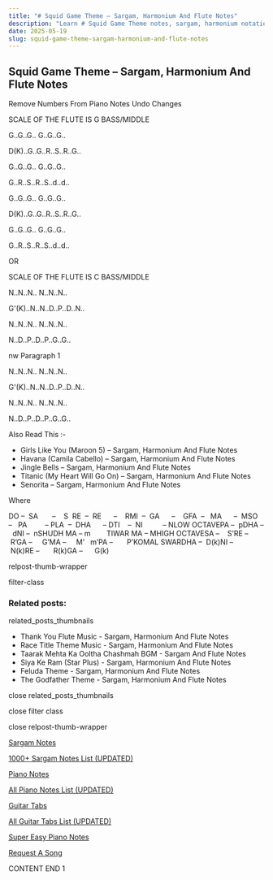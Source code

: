 ```yaml
---
title: "# Squid Game Theme – Sargam, Harmonium And Flute Notes"
description: "Learn # Squid Game Theme notes, sargam, harmonium notations and flute notes. Easy step-by-step tutorial for beginners."
date: 2025-05-19
slug: squid-game-theme-sargam-harmonium-and-flute-notes
---
```


## Squid Game Theme – Sargam, Harmonium And Flute Notes

Remove Numbers From Piano Notes
Undo Changes

SCALE OF THE FLUTE IS G BASS/MIDDLE

G..G..G.. G..G..G..

D(K)..G..G..R..S..R..G..

G..G..G.. G..G..G..

G..R..S..R..S..d..d..



G..G..G.. G..G..G..

D(K)..G..G..R..S..R..G..

G..G..G.. G..G..G..

G..R..S..R..S..d..d..



OR



SCALE OF THE FLUTE IS C BASS/MIDDLE

N..N..N.. N..N..N..

G'(K)..N..N..D..P..D..N..

N..N..N.. N..N..N..

N..D..P..D..P..G..G..

nw Paragraph 1



N..N..N.. N..N..N..

G'(K)..N..N..D..P..D..N..

N..N..N.. N..N..N..

N..D..P..D..P..G..G..



Also Read This :-

* Girls Like You (Maroon 5) – Sargam, Harmonium And Flute Notes
* Havana (Camila Cabello) – Sargam, Harmonium And Flute Notes
* Jingle Bells – Sargam, Harmonium And Flute Notes
* Titanic (My Heart Will Go On) – Sargam, Harmonium And Flute Notes
* Senorita – Sargam, Harmonium And Flute Notes

Where

DO –  SA       –    S  RE  –  RE      –    RMI  –  GA      –    GFA  –   MA      –  MSO  –   PA         – PLA  –  DHA      – DTI    –  NI          – NLOW OCTAVEPA –  pDHA –  dNI –  nSHUDH MA – m        TIWAR MA – MHIGH OCTAVESA –    S’RE –     R’GA –     G’MA –     M’   m’PA –       P’KOMAL SWARDHA –  D(k)NI –       N(k)RE –       R(k)GA –      G(k)

relpost-thumb-wrapper

filter-class

### Related posts:

related_posts_thumbnails

* Thank You Flute Music - Sargam, Harmonium And Flute Notes
* Race Title Theme Music - Sargam, Harmonium And Flute Notes
* Taarak Mehta Ka Ooltha Chashmah BGM - Sargam And Flute Notes
* Siya Ke Ram (Star Plus) - Sargam, Harmonium And Flute Notes
* Feluda Theme - Sargam, Harmonium And Flute Notes
* The Godfather Theme - Sargam, Harmonium And Flute Notes

close related_posts_thumbnails

close filter class

close relpost-thumb-wrapper

[Sargam Notes](/sargam-notes.html)

[1000+ Sargam Notes List (UPDATED)](/all-songs-list-sargam-notes.html)

[Piano Notes](/piano-notes.html)

[All Piano Notes List (UPDATED)](/all-songs-list-piano-notes.html)

[Guitar Tabs](/guitar-tabs.html)

[All Guitar Tabs List (UPDATED)](/all-songs-list-guitar-tabs.html)

[Super Easy Piano Notes](https://studywall.in/)

[Request A Song](/request-a-song.html)

CONTENT END 1

